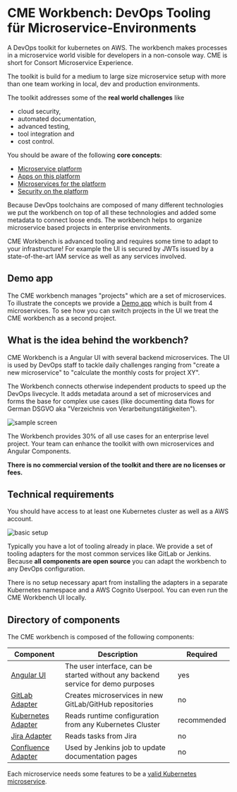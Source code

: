 # CME Workbench: DevOps Tooling für Microservice-Environments
A DevOps toolkit for kubernetes on AWS. The workbench makes processes in a microservice world visible for developers in a non-console way.
CME is short for Consort Microservice Experience.

The toolkit is build for a medium to large size microservice setup with more than one team working in local, dev and production environments.

The toolkit addresses some of the **real world challenges** like 
- cloud security, 
- automated documentation, 
- advanced testing, 
- tool integration and 
- cost control.

You should be aware of the following **core concepts**:
- [Microservice platform](https://github.com/consort-it/cme-workbench/wiki/A-microservice-platform)
- [Apps on this platform](https://github.com/consort-it/cme-workbench/wiki/Anatomy-of-an-App)
- [Microservices for the platform](https://github.com/consort-it/cme-workbench/wiki/Features-of-a-microservice)
- [Security on the platform](https://github.com/consort-it/cme-workbench/wiki/Identities-&-Security-contexts)

Because DevOps toolchains are composed of many different technologies we put the workbench on top of all these technologies and added some metadata to connect loose ends. The workbench helps to organize microservice based projects in enterprise environments.

<div class="warning">
CME Workbench is advanced tooling and requires some time to adapt to your infrastructure! For example the UI is secured by JWTs issued by a state-of-the-art IAM service as well as any services involved.
</div>

## Demo app

The CME workbench manages "projects" which are a set of microservices. To illustrate the concepts we provide a [Demo app](https://github.com/consort-it/cme-workbench/wiki/Demo-Application) which is built from 4 microservices. To see how you can switch projects in the UI we treat the CME workbench as a second project.

## What is the idea behind the workbench?

CME Workbench is a Angular UI with several backend microservices. The UI is used by DevOps staff to tackle daily challenges ranging from "create a new microservice" to "calculate the monthly costs for project XY".

The Workbench connects otherwise independent products to speed up the DevOps livecycle. It adds metadata around a set of microservices and forms the base for complex use cases (like documenting data flows for German DSGVO aka "Verzeichnis von Verarbeitungstätigkeiten").

![sample screen](https://github.com/consort-it/cme-workbench/blob/master/img/cme-front-browser.PNG)

The Workbench provides 30% of all use cases for an enterprise level project. Your team can enhance the toolkit with own microservices and Angular Components.

**There is no commercial version of the toolkit and there are no licenses or fees.**

## Technical requirements

You should have access to at least one Kubernetes cluster as well as a AWS account.

![basic setup](https://github.com/consort-it/cme-workbench/blob/master/img/setup.PNG)

Typically you have a lot of tooling already in place. We provide a set of tooling adapters for the most common services like GitLab or Jenkins. Because **all components are open source** you can adapt the workbench to any DevOps configuration.

There is no setup necessary apart from installing the adapters in a separate Kubernetes namespace and a AWS Cognito Userpool. You can even run the CME Workbench UI locally.

## Directory of components

The CME workbench is composed of the following components:

Component | Description | Required
------------|----------|-------------
[Angular UI](https://github.com/consort-it/cme-workbench-ui) | The user interface, can be started without any backend service for demo purposes | yes
[GitLab Adapter](https://github.com/consort-it/gitlab-adapter) | Creates microservices in new GitLab/GitHub repositories | no
[Kubernetes Adapter](https://github.com/consort-it/kubernetes-adapter) | Reads runtime configuration from any Kubernetes Cluster | recommended
[Jira Adapter](https://github.com/consort-it/jira-adapter) | Reads tasks from Jira | no
[Confluence Adapter](https://github.com/consort-it/confluence-adapter) | Used by Jenkins job to update documentation pages | no

Each microservice needs some features to be a [valid Kubernetes microservice](https://github.com/consort-it/cme-workbench/wiki/Features-of-a-microservice).
